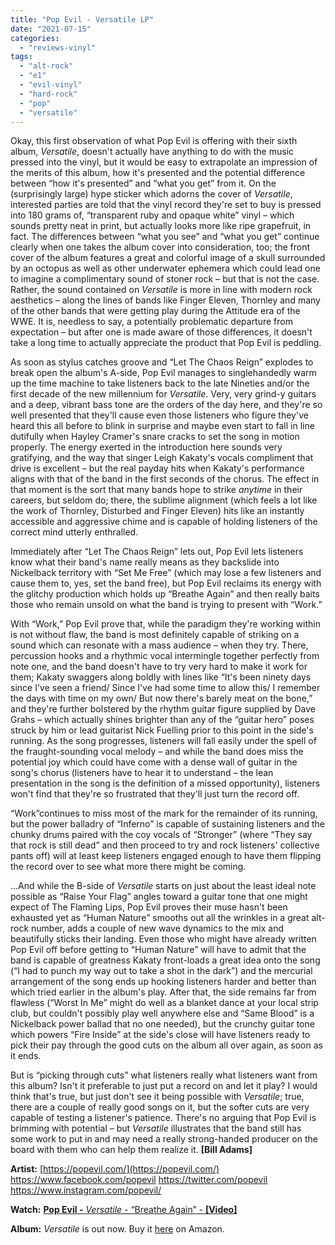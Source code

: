 ```yaml
---
title: "Pop Evil - Versatile LP"
date: "2021-07-15"
categories: 
  - "reviews-vinyl"
tags: 
  - "alt-rock"
  - "e1"
  - "evil-vinyl"
  - "hard-rock"
  - "pop"
  - "versatile"
---
```


Okay, this first observation of what Pop Evil is offering with their sixth album, _Versatile_, doesn't actually have anything to do with the music pressed into the vinyl, but it would be easy to extrapolate an impression of the merits of this album, how it's presented and the potential difference between “how it's presented” and “what you get” from it. On the (surprisingly large) hype sticker which adorns the cover of _Versatile_, interested parties are told that the vinyl record they're set to buy is pressed into 180 grams of, “transparent ruby and opaque white” vinyl – which sounds pretty neat in print, but actually looks more like ripe grapefruit, in fact. The differences between “what you see” and “what you get” continue clearly when one takes the album cover into consideration, too; the front cover of the album features a great and colorful image of a skull surrounded by an octopus as well as other underwater ephemera which could lead one to imagine a complimentary sound of stoner rock – but that is not the case. Rather, the sound contained on _Versatile_ is more in line with modern rock aesthetics – along the lines of bands like Finger Eleven, Thornley and many of the other bands that were getting play during the Attitude era of the WWE. It is, needless to say, a potentially problematic departure from expectation – but after one is made aware of those differences, it doesn't take a long time to actually appreciate the product that Pop Evil is peddling.

As soon as stylus catches groove and “Let The Chaos Reign” explodes to break open the album's A-side, Pop Evil manages to singlehandedly warm up the time machine to take listeners back to the late Nineties and/or the first decade of the new millennium for _Versatile_. Very, very grind-y guitars and a deep, vibrant bass tone are the orders of the day here, and they're so well presented that they'll cause even those listeners who figure they've heard this all before to blink in surprise and maybe even start to fall in line dutifully when Hayley Cramer's snare cracks to set the song in motion properly. The energy exerted in the introduction here sounds very gratifying, and the way that singer Leigh Kakaty's vocals compliment that drive is excellent – but the real payday hits when Kakaty's performance aligns with that of the band in the first seconds of the chorus. The effect in that moment is the sort that many bands hope to strike _anytime_ in their careers, but seldom do; there, the sublime alignment (which feels a lot like the work of Thornley, Disturbed and Finger Eleven) hits like an instantly accessible and aggressive chime and is capable of holding listeners of the correct mind utterly enthralled.

Immediately after “Let The Chaos Reign” lets out, Pop Evil lets listeners know what their band's name really means as they backslide into Nickelback territory with “Set Me Free” (which may lose a few listeners and cause them to, yes, set the band free), but Pop Evil reclaims its energy with the glitchy production which holds up “Breathe Again” and then really baits those who remain unsold on what the band is trying to present with “Work.”

With “Work,” Pop Evil prove that, while the paradigm they're working within is not without flaw, the band is most definitely capable of striking on a sound which can resonate with a mass audience – when they try. There, percussion hooks and a rhythmic vocal intermingle together perfectly from note one, and the band doesn't have to try very hard to make it work for them; Kakaty swaggers along boldly with lines like “It's been ninety days since I've seen a friend/ Since I've had some time to allow this/ I remember the days with time on my own/ But now there's barely meat on the bone,” and they're further bolstered by the rhythm guitar figure supplied by Dave Grahs – which actually shines brighter than any of the “guitar hero” poses struck by him or lead guitarist Nick Fuelling prior to this point in the side's running. As the song progresses, listeners will fall easily under the spell of the fraught-sounding vocal melody – and while the band does miss the potential joy which could have come with a dense wall of guitar in the song's chorus (listeners have to hear it to understand – the lean presentation in the song is the definition of a missed opportunity), listeners won't find that they're so frustrated that they'll just turn the record off.

“Work”continues to miss most of the mark for the remainder of its running, but the power balladry of “Inferno” is capable of sustaining listeners and the chunky drums paired with the coy vocals of “Stronger” (where “They say that rock is still dead” and then proceed to try and rock listeners' collective pants off) will at least keep listeners engaged enough to have them flipping the record over to see what more there might be coming.

...And while the B-side of _Versatile_ starts on just about the least ideal note possible as “Raise Your Flag” angles toward a guitar tone that one might expect of The Flaming Lips, Pop Evil proves their muse hasn't been exhausted yet as “Human Nature” smooths out all the wrinkles in a great alt-rock number, adds a couple of new wave dynamics to the mix and beautifully sticks their landing. Even those who might have already written Pop Evil off before getting to “Human Nature” will have to admit that the band is capable of greatness Kakaty front-loads a great idea onto the song (“I had to punch my way out to take a shot in the dark”) and the mercurial arrangement of the song ends up hooking listeners harder and better than which tried earlier in the album's play. After that, the side remains far from flawless (“Worst In Me” might do well as a blanket dance at your local strip club, but couldn't possibly play well anywhere else and “Same Blood” is a Nickelback power ballad that no one needed), but the crunchy guitar tone which powers “Fire Inside” at the side's close will have listeners ready to pick their pay through the good cuts on the album all over again, as soon as it ends.

But is “picking through cuts” what listeners really what listeners want from this album? Isn't it preferable to just put a record on and let it play? I would think that's true, but just don't see it being possible with _Versatile_; true, there are a couple of really good songs on it, but the softer cuts are very capable of testing a listener's patience. There's no arguing that Pop Evil is brimming with potential – but _Versatile_ illustrates that the band still has some work to put in and may need a really strong-handed producer on the board with them who can help them realize it. **\[Bill Adams\]**

**Artist:** [https://popevil.com/](https://popevil.com/) https://www.facebook.com/popevil https://twitter.com/popevil https://www.instagram.com/popevil/

**Watch:** [**Pop Evil -** _Versatile_ \- “Breathe Again” - **\[Video\]**](https://www.youtube.com/watch?v=A8fW4raUopI)

**Album:** _Versatile_ is out now. Buy it [here](https://www.amazon.com/Versatile-Ruby-Opaque-White-Vinyl/dp/B08ZKPBQ8Z/ref=tmm_vnl_swatch_0?_encoding=UTF8&qid=1624824489&sr=8-1) on Amazon.

